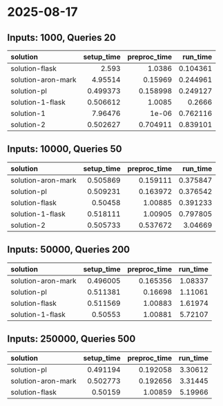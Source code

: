 # 2025-08-17

## Inputs: 1000, Queries 20

| solution           |   setup_time |   preproc_time |   run_time |
|:-------------------|-------------:|---------------:|-----------:|
| solution-flask     |     2.593    |       1.0386   |   0.104361 |
| solution-aron-mark |     4.95514  |       0.15969  |   0.244961 |
| solution-pl        |     0.499373 |       0.158998 |   0.249127 |
| solution-1-flask   |     0.506612 |       1.0085   |   0.2666   |
| solution-1         |     7.96476  |       1e-06    |   0.762116 |
| solution-2         |     0.502627 |       0.704911 |   0.839101 |

## Inputs: 10000, Queries 50

| solution           |   setup_time |   preproc_time |   run_time |
|:-------------------|-------------:|---------------:|-----------:|
| solution-aron-mark |     0.505869 |       0.159111 |   0.375847 |
| solution-pl        |     0.509231 |       0.163972 |   0.376542 |
| solution-flask     |     0.50458  |       1.00885  |   0.391233 |
| solution-1-flask   |     0.518111 |       1.00905  |   0.797805 |
| solution-2         |     0.505733 |       0.537672 |   3.04669  |

## Inputs: 50000, Queries 200

| solution           |   setup_time |   preproc_time |   run_time |
|:-------------------|-------------:|---------------:|-----------:|
| solution-aron-mark |     0.496005 |       0.165356 |    1.08337 |
| solution-pl        |     0.511381 |       0.16698  |    1.11061 |
| solution-flask     |     0.511569 |       1.00883  |    1.61974 |
| solution-1-flask   |     0.50553  |       1.00881  |    5.72107 |

## Inputs: 250000, Queries 500

| solution           |   setup_time |   preproc_time |   run_time |
|:-------------------|-------------:|---------------:|-----------:|
| solution-pl        |     0.491194 |       0.192058 |    3.30612 |
| solution-aron-mark |     0.502773 |       0.192656 |    3.31445 |
| solution-flask     |     0.50159  |       1.00859  |    5.19966 |